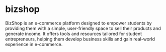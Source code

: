 # bizshop
BizShop is an e-commerce platform designed to empower students by providing them with a simple, user-friendly space to sell their products and generate income. It offers tools and resources tailored for student entrepreneurs, helping them develop business skills and gain real-world experience in e-commerce. 
